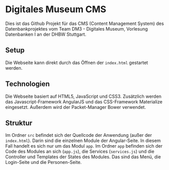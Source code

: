 # Digitales Museum CMS
Dies ist das Github Projekt für das CMS (Content Management System) des Datenbankprojektes vom Team DM3 - Digitales Museum, Vorlesung Datenbanken I an der DHBW Stuttgart.

## Setup
Die Webseite kann direkt durch das Öffnen der `index.html` gestartet werden.

## Technologien
Die Webseite basiert auf HTML5, JavaScript und CSS3. Zusätzlich werden das Javascript-Framework AngularJS und das CSS-Framework Materialize eingesetzt. Außerdem wird der Packet-Manager Bower verwendet.

## Struktur
Im Ordner `src` befindet sich der Quellcode der Anwendung (außer der `index.html`).
Darin sind die einzelnen Module der Angular-Seite. In diesem Fall handelt es sich nur um das Modul `app`.
Im Ordner `app` befinden sich der Code des Modules an sich (`app.js`), die Services (`services.js`) und die Controller und Templates der States des Modules.
Das sind das Menü, die Login-Seite und die Personen-Seite.

